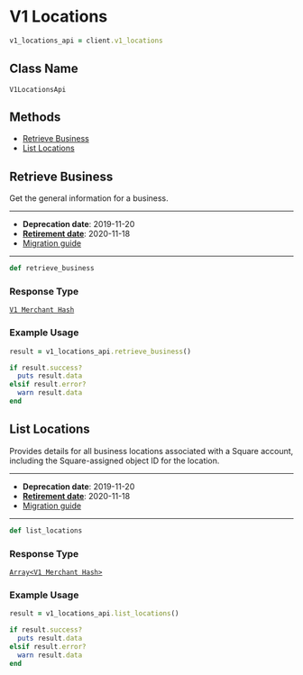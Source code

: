 # V1 Locations

```ruby
v1_locations_api = client.v1_locations
```

## Class Name

`V1LocationsApi`

## Methods

* [Retrieve Business](/doc/v1-locations.md#retrieve-business)
* [List Locations](/doc/v1-locations.md#list-locations)

## Retrieve Business

Get the general information for a business.

---

- __Deprecation date__: 2019-11-20
- [__Retirement date__](https://developer.squareup.com/docs/build-basics/api-lifecycle#deprecated): 2020-11-18
- [Migration guide](https://developer.squareup.com/docs/migrate-from-v1/guides/v1-locations)

---

```ruby
def retrieve_business
```

### Response Type

[`V1 Merchant Hash`](/doc/models/v1-merchant.md)

### Example Usage

```ruby
result = v1_locations_api.retrieve_business()

if result.success?
  puts result.data
elsif result.error?
  warn result.data
end
```

## List Locations

Provides details for all business locations associated with a Square
account, including the Square-assigned object ID for the location.

---

- __Deprecation date__: 2019-11-20
- [__Retirement date__](https://developer.squareup.com/docs/build-basics/api-lifecycle#deprecated): 2020-11-18
- [Migration guide](https://developer.squareup.com/docs/migrate-from-v1/guides/v1-locations)

---

```ruby
def list_locations
```

### Response Type

[`Array<V1 Merchant Hash>`](/doc/models/v1-merchant.md)

### Example Usage

```ruby
result = v1_locations_api.list_locations()

if result.success?
  puts result.data
elsif result.error?
  warn result.data
end
```

